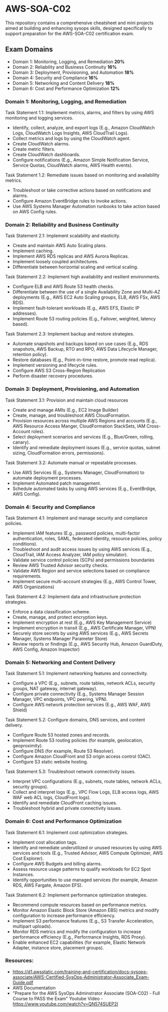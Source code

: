 # AWS-SOA-C02

This repository contains a comprehensive cheatsheet and mini projects aimed at building and enhancing sysops skills, designed specifically to support preparation for the AWS-SOA-C02 certification exam.

## Exam Domains

-   Domain 1: Monitoring, Logging, and Remediation **20%**
-   Domain 2: Reliability and Business Continuity **16%**
-   Domain 3: Deployment, Provisioning, and Automation **18%**
-   Domain 4: Security and Compliance **16%**
-   Domain 5: Networking and Content Delivery **18%**
-   Domain 6: Cost and Performance Optimization **12%**

### Domain 1: Monitoring, Logging, and Remediation

Task Statement 1.1: Implement metrics, alarms, and filters by using AWS monitoring and logging services.

-   Identify, collect, analyze, and export logs (E.g., Amazon CloudWatch Logs, CloudWatch Logs Insights, AWS CloudTrail Logs).
-   Collect metrics and logs by using the CloudWatch agent.
-   Create CloudWatch alarms.
-   Create metric filters.
-   Create CloudWatch dashboards.
-   Configure notifications (E.g., Amazon Simple Notification Service, Service Quotas, CloudWatch alarms, AWS Health events).

Task Statement 1.2: Remediate issues based on monitoring and availability metrics.

-   Troubleshoot or take corrective actions based on notifications and alarms.
-   Configure Amazon EventBridge rules to invoke actions.
-   Use AWS Systems Manager Automation runbooks to take action based on AWS Config rules.

### Domain 2: Reliability and Business Continuity

Task Statement 2.1: Implement scalability and elasticity.

-   Create and maintain AWS Auto Scaling plans.
-   Implement caching.
-   Implement AWS RDS replicas and AWS Aurora Replicas.
-   Implement loosely coupled architectures.
-   Differentiate between horizontal scaling and vertical scaling.

Task Statement 2.2: Implement high availability and resilient environments.

-   Configure ELB and AWS Route 53 health checks.
-   Differentiate between the use of a single Availability Zone and Multi-AZ deployments (E.g., AWS EC2 Auto Scaling groups, ELB, AWS FSx, AWS RDS).
-   Implement fault-tolerant workloads (E.g., AWS EFS, Elastic IP addresses).
-   Implement Route 53 routing policies (E.g., Failover, weighted, latency based).

Task Statement 2.3: Implement backup and restore strategies.

-   Automate snapshots and backups based on use cases (E.g., RDS snapshots, AWS Backup, RTO and RPO, AWS Data Lifecycle Manager, retention policy).
-   Restore databases (E.g., Point-in-time restore, promote read replica).
-   Implement versioning and lifecycle rules.
-   Configure AWS S3 Cross-Region Replication
-   Perform disaster recovery procedures.

### Domain 3: Deployment, Provisioning, and Automation

Task Statement 3.1: Provision and maintain cloud resources

-   Create and manage AMIs (E.g., EC2 Image Builder)
-   Create, manage, and troubleshoot AWS CloudFormation.
-   Provision resources across multiple AWS Regions and accounts (E.g., AWS Resource Access Manger, CloudFormation StackSets, IAM Cross-Account roles).
-   Select deployment scenarios and services (E.g., Blue/Green, rolling, canary).
-   Identify and remediate deployment issues (E.g., service quotas, subnet sizing, CloudFormation errors, permissions).

Task Statement 3.2: Automate manual or repeatable processes.

-   Use AWS Services (E.g., Systems Manager, CloudFormation) to automate deployment processes.
-   Implement Automated patch management.
-   Schedule automated tasks by using AWS services (E.g., EventBrdige, AWS Config).

### Domain 4: Security and Compliance

Task Statement 4.1: Implement and manage security and compliance policies.

-   Implement IAM features (E.g., password policies, multi-factor authentication, roles, SAML, federated identity, resource policies, policy conditions).
-   Troubleshoot and audit access issues by using AWS services (E.g., CloudTrail, IAM Access Analyzer, IAM policy simulator).
-   Validate service control policies (SCPs) and permissions boundaries
-   Review AWS Trusted Advisor security checks.
-   Validate AWS Region and service selections based on compliance requirements.
-   Implement secure multi-account strategies (E.g., AWS Control Tower, AWS Organizations)

Task Statement 4.2: Implement data and infrastructure protection strategies.

-   Enforce a data classification scheme.
-   Create, manage, and protect encryption keys.
-   Implement encryption at rest (E.g., AWS Key Management Service)
-   Implement encryption in transit (E.g., AWS Certificate Manager, VPN)
-   Securely store secrets by using AWS services (E.g., AWS Secrets Manager, Systems Manager Parameter Store)
-   Review reports or findings (E.g., AWS Security Hub, Amazon GuardDuty, AWS Config, Amazon Inspector)

### Domain 5: Networking and Content Delivery

Task Statement 5.1: Implement networking features and connectivity.

-   Configure a VPC (E.g., subnets, route tables, network ACLs, security groups, NAT gateway, internet gateway).
-   Configure private connectivity (E.g., Systems Manager Session Manager, VPC endpoints, VPC peering, VPN).
-   Configure AWS network protection services (E.g., AWS WAF, AWS Shield)

Task Statement 5.2: Configure domains, DNS services, and content delivery.

-   Configure Route 53 hosted zones and records.
-   Implement Route 53 routing policies (for example, geolocation, geoproximity).
-   Configure DNS (for example, Route 53 Resolver).
-   Configure Amazon CloudFront and S3 origin access control (OAC).
-   Configure S3 static website hosting.

Task Statement 5.3: Troubleshoot network connectivity issues.

-   Interpret VPC configurations (E.g., subnets, route tables, network ACLs, security groups).
-   Collect and interpret logs (E.g., VPC Flow Logs, ELB access logs, AWS WAF web ACL logs, CloudFront logs).
-   Identify and remediate CloudFront caching issues.
-   Troubleshoot hybrid and private connectivity issues.

### Domain 6: Cost and Performance Optimization

Task Statement 6.1: Implement cost optimization strategies.

-   Implement cost allocation tags.
-   Identify and remediate underutilized or unused resources by using AWS services and tools (E.g., Trusted Advisor, AWS Compute Optimizer, AWS Cost Explorer).
-   Configure AWS Budgets and billing alarms.
-   Assess resource usage patterns to qualify workloads for EC2 Spot Instances.
-   Identify opportunities to use managed services (for example, Amazon RDS, AWS Fargate, Amazon EFS).

Task Statement 6.2: Implement performance optimization strategies.

-   Recommend compute resources based on performance metrics.
-   Monitor Amazon Elastic Block Store (Amazon EBS) metrics and modify configuration to increase performance efficiency.
-   Implement S3 performance features (E.g., S3 Transfer Acceleration, multipart uploads).
-   Monitor RDS metrics and modify the configuration to increase performance efficiency (E.g., Performance Insights, RDS Proxy).
-   Enable enhanced EC2 capabilities (for example, Elastic Network Adapter, instance store, placement groups).

### Resources:

-   https://d1.awsstatic.com/training-and-certification/docs-sysops-associate/AWS-Certified-SysOps-Administrator-Associate_Exam-Guide.pdf
-   AWS Documentation
-   "Prepare for the AWS SysOps Adminstrator Associate (SOA-C02) - Full Course to PASS the Exam" Youtube Video - https://www.youtube.com/watch?v=QN574SUEP2I
